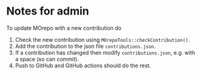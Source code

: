 # Notes for admin

To update MOrepo with a new contribution do

   1) Check the new contribution using `MOrepoTools::checkContribution()`.
   2) Add the contribution to the json file `contributions.json`.
   3) If a contribution has changed then modify `contributions.json`, e.g. with a space (so can commit).
   4) Push to GitHub and GitHub actions should do the rest.
